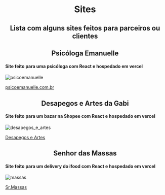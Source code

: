<h1 align="center"> Sites </h1>

<h2 align="center"> Lista com alguns sites feitos para parceiros ou clientes </h2>

<h2 align="center"> Psicóloga Emanuelle </h2>

#### Site feito para uma psicóloga com React e hospedado em vercel
![psicoemanuelle](https://github.com/plotzZzky/Sites/assets/12895974/f28540b3-7944-4b5d-a88f-c086f5b73bce)

<a href="https://psicoemanuelle.com.br" target=”_blank”> psicoemanuelle.com.br </a>

<h2 align="center"> Desapegos e Artes da Gabi </h2>

#### Site feito para um bazar na Shopee com React e hospedado em vercel
![desapegos_e_artes](https://github.com/plotzZzky/Sites/assets/12895974/584aee38-a201-4531-b6b2-3ab7a4f6db02)

<a href="https://desapegos-e-artes.vercel.app/" target=”_blank”> Desapegos e Artes </a>

<h2 align="center"> Senhor das Massas </h2>

#### Site feito para um delivery do ifood com React e hospedado em vercel
![massas](https://github.com/plotzZzky/Sites/assets/12895974/1c8120d5-1a93-4202-8979-242e8d8d0ccb)

<a href="https://sr-massas.vercel.app/" target=”_blank”> Sr.Massas </a>
